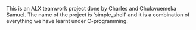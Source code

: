 This is an ALX teamwork project done by  Charles and Chukwuemeka Samuel. The name of the project is 'simple_shell' and it is a combination of everything we have learnt under C-programming.
